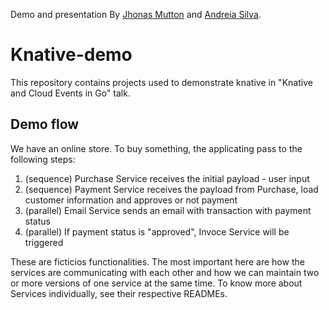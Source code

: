 Demo and presentation By [Jhonas Mutton](https://github.com/JhonasMutton) and [Andreia Silva](https://github.com/andreiac-silva).

# Knative-demo
This repository contains projects used to demonstrate knative in "Knative and Cloud Events in Go" talk.


## Demo flow

We have an online store. To buy something, the applicating pass to the following steps:

1. (sequence) Purchase Service receives the initial payload - user input
2. (sequence) Payment Service receives the payload from Purchase, load customer information and approves or not payment
3. (parallel) Email Service sends an email with transaction with payment status
4. (parallel) If payment status is "approved", Invoce Service will be triggered

These are ficticios functionalities. The most important here are how the services are communicating with each other and how we can maintain two or more versions of one service at the same time. 
To know more about Services individually, see their respective READMEs. 
